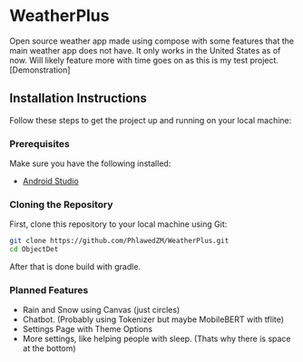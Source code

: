 # WeatherPlus

Open source weather app made using compose with some features that the main weather app does not have. It only works in the United States as of now. Will likely feature more with time goes on as this is my test project.
[Demonstration]

## Installation Instructions

Follow these steps to get the project up and running on your local machine:

### Prerequisites
Make sure you have the following installed:

- [Android Studio](https://developer.android.com/studio)

### Cloning the Repository
First, clone this repository to your local machine using Git:

```bash
git clone https://github.com/PhlawedZM/WeatherPlus.git
cd ObjectDet
```
After that is done build with gradle.


### Planned Features
- Rain and Snow using Canvas (just circles)
- Chatbot. (Probably using Tokenizer but maybe MobileBERT with tflite)
- Settings Page with Theme Options
- More settings, like helping people with sleep. (Thats why there is space at the bottom)
